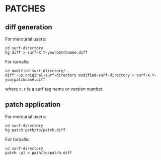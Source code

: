 PATCHES
=======

diff generation
---------------
For mercurial users:

    cd surf-directory
    hg diff > surf-X.Y-yourpatchname.diff

For tarballs:

    cd modified-surf-directory/..
    diff -up original-surf-directory modified-surf-directory > surf-X.Y-yourpatchname.diff

where `X.Y` is a surf tag name or version number.


patch application
-----------------
For mercurial users:

    cd surf-directory
    hg patch path/to/patch.diff

For tarballs:

    cd surf-directory
    patch -p1 < path/to/patch.diff

